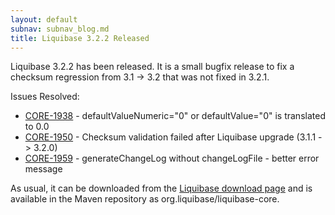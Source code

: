 ```yaml
---
layout: default
subnav: subnav_blog.md
title: Liquibase 3.2.2 Released
---
```



Liquibase 3.2.2 has been released. It is a small bugfix release to fix a checksum regression from 3.1 -> 3.2 that was not fixed in 3.2.1.


Issues Resolved:


- <a href="https://liquibase.jira.com/browse/CORE-1938">CORE-1938</a> - defaultValueNumeric="0" or defaultValue="0" is translated to 0.0
- <a href="https://liquibase.jira.com/browse/CORE-1950">CORE-1950</a> - Checksum validation failed after Liquibase upgrade (3.1.1 -> 3.2.0)
- <a href="https://liquibase.jira.com/browse/CORE-1959">CORE-1959</a> - generateChangeLog without changeLogFile - better error message



As usual, it can be downloaded from the <a href="http://liquibase.org/download">Liquibase download page</a> and is available in the Maven repository as org.liquibase/liquibase-core.




